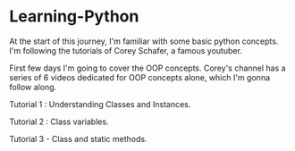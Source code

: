 # Learning-Python

At the start of this journey, I'm familiar with some basic python concepts.
I'm following the tutorials of Corey Schafer, a famous youtuber.

First few days I'm going to cover the OOP concepts.
Corey's channel has a series of 6 videos dedicated for OOP concepts alone, which I'm gonna follow along.

Tutorial 1 : Understanding Classes and Instances.

Tutorial 2 : Class variables.

Tutorial 3 - Class and static methods.

